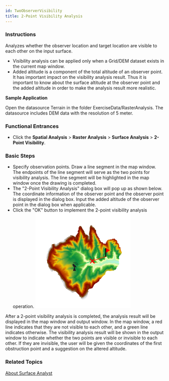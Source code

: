 ```yaml
---
id: TwoObserverVisibility
title: 2-Point Visibility Analysis
---
```

### Instructions

Analyzes whether the observer location and target location are visible to each other on the input surface.

  * Visibility analysis can be applied only when a Grid/DEM dataset exists in the current map window.
  * Added altitude is a component of the total altitude of an observer point. It has important impact on the visibility analysis result. Thus it is important to know about the surface altitude at the observer point and the added altitude in order to make the analysis result more realistic.

**Sample Application**

Open the datasource Terrain in the folder ExerciseData/RasterAnalysis. The datasource includes DEM data with the resolution of 5 meter.

### Functional Entrances

  * Click the **Spatial Analysis** > **Raster Analysis** > **Surface Analysis** > **2-Point Visibility**. 

### Basic Steps

  * Specify observation points. Draw a line segment in the map window. The endpoints of the line segment will serve as the two points for visibility analysis. The line segment will be highlighted in the map window once the drawing is completed.
  * The "2-Point Visibility Analysis" dialog box will pop up as shown below. The coordinate information of the observer point and the observer point is displayed in the dialog box. Input the added altitude of the observer point in the dialog box when applicable.
  * Click the "OK" button to implement the 2-point visibility analysis operation. 
![](img/TwoVisibilityResult.png)  

After a 2-point visibility analysis is completed, the analysis result will be displayed in the map window and output window. In the map window, a red line indicates that they are not visible to each other, and a green line indicates otherwise. The visibility analysis result will be shown in the output window to indicate whether the two points are visible or invisible to each other. If they are invisible, the user will be given the coordinates of the first obstruction point and a suggestion on the altered altitude.

### Related Topics

 [About Surface Analyst](AoubtSurfaceAnalyst)
